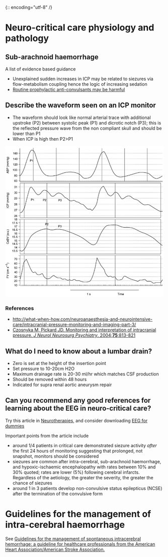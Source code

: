 {:: encoding="utf-8" /}

# Neuro-critical care physiology and pathology



## Sub-arachnoid haemorrhage

A list of evidence based guidance

- Unexplained sudden increases in ICP may be related to siezures via flow-metabolism coupling hence the logic of increasing sedation
- [Routine prophylactic anti-convulsants may be harmful](http://www.ncbi.nlm.nih.gov/pubmed/17695377)

## Describe the waveform seen on an ICP monitor

- The waveform should look like normal arterial trace with additional upstroke (P2) between systolic peak (P1) and dicrotic notch (P3); this is the reflected pressure wave from the non compliant skull and should be lower than P1
- When ICP is high then P2>P1

![ICP waveforms](img/150227_icp_waveforms.png)

### References

- http://what-when-how.com/neuroanaesthesia-and-neurointensive-care/intracranial-pressure-monitoring-and-imaging-part-3/
- [Czosnyka M, Pickard JD. Monitoring and interpretation of intracranial pressure. *J Neurol Neurosurg Psychiatry*. 2004;**75**:813-821](http://jnnp.bmj.com/content/75/6/813.full)


## What do I need to know about a lumbar drain?

- Zero is set at the height of the insertion point
- Set pressure to 10-20cm H2O
- Maximum drainage rate is 20-30 ml/hr  which matches CSF production 
- Should be removed within 48 hours
- Indicated for supra renal aortic aneurysm repair 

## Can you recommend any good references for learning about the EEG in neuro-critical care?

Try this article in [Neurotherapies](http://www.ncbi.nlm.nih.gov/pmc/articles/PMC3271154/), and consider downloading [EEG for dummies](https://wiki.umms.med.umich.edu/download/attachments/90736111/EEG+for+dummies.docx?version=1&modificationDate=1400772772000)

Important points from the article include

- around 1/4 patients in critical care demonstrated siezure activity _after_ the first 24 hours of monitoring suggesting that prolonged, not snapshot, monitors should be considered
- siezures are common after intra-cerebral, sub-arachnoid haemorrhage, and hypoxic-ischaemic encephalopathy with rates between 10% and 30% quoted; rates are lower (5%) following cerebral infarcts. Regardless of the aetiology, the greater the severity, the greater the chance of siezures
- around 1 in 3 patients develop non-convulsive status epilepticus (NCSE) after the termination of the convulsive form

# Guidelines for the management of intra-cerebral haemorrhage

See [Guidelines for the management of spontaneous intracerebral hemorrhage: a guideline for healthcare professionals from the American Heart Association/American Stroke Association.](http://www.ncbi.nlm.nih.gov/pubmed/20651276)
